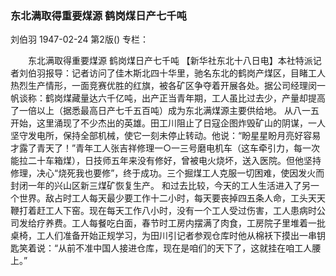 ### 东北满取得重要煤源  鹤岗煤日产七千吨
刘伯羽
1947-02-24
第2版()
专栏：

　　东北满取得重要煤源
    鹤岗煤日产七千吨
    【新华社东北十八日电】本社特派记者刘伯羽报导：记者访问了佳木斯北四十华里，驰名东北的鹤岗产煤区，目睹工人热烈生产情形，一面竞赛优胜的红旗，被各矿区争夺着开展各处。据公司经理闵一帆谈称：鹤岗煤藏量达六千亿吨，出产正当青年期，工人虽比过去少，产量却提高了一倍以上（据悉最高日产七千五百吨）成为东北满煤源主要供给地。
    从八一五开始，这里涌现了不少杰出的英雄。田工川阻止了日寇企图炸毁矿山的阴谋，一人坚守发电所，保持全部机械，使它一刻未停止转动。他说：“盼星星盼月亮好容易才露了青天了！”青年工人张吉祥修理一○一三号磨电机车（这车牵引力，每一次能拉二十车箱煤），日技师五年来没有修好，曾被电火烧坏，送入医院。但他坚持修理，决心“烧死我也要修”，终于成功。三个掘煤工人克服一切困难，使因发火而封闭一年的兴山区新三煤矿恢复生产。
    和过去比较，今天的工人生活进入了另一个世界。敌占时工人每天最少要工作十二小时，每天要丧掉四五条人命，工头天天鞭打着赶工人下窑。现在每天工作八小时，没有一个工人受过伤害，工人患病时公司发给疗养费。工人每餐吃白面，春节时工房内摆满了肉食，工房院子里堆着一批桌椅，工人们准备开始正规学习，为田川引记者参观仓库时他从棉袄下摸出一串钥匙笑着说：“从前不准中国人接进仓库，现在是咱们的天下了，这就挂在咱工人腰上。”
